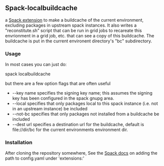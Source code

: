 

## Spack-localbuildcache

a [Spack extension](https://spack.readthedocs.io/en/latest/extensions.html#custom-extensions) to make a buildcache of the current environment, excluding packages in upstream spack instances.
It also writes a "reconstitute.sh" script that can be run in grid jobs to recareate this envrionment in a grid job, etc. that can see a copy of this buildcache.
The buildcache is put in the current environent directory's "bc" subdirectory.

### Usage

In most cases you can just do:

  spack localbuildcache

but there are a few option flags that are often useful
  
* --key name specifies the signing key name; this assumes the signing key has been configured in the spack gnupg area.
* --local specifies that only packages local to this spack instance (i.e. not in an upstream instance) be included
* --not-bc specifies that only packages not installed from a buildcache be included
* --dest url  specifies a destination url for the buildcache, default is file://dir/bc for the current environments environment dir.

### Installation

After cloning the repository somewhere, See the [Spack docs](https://spack.readthedocs.io/en/latest/extensions.html#configure-spack-to-use-extensions) on adding the path to config.yaml under 'extensions:'
